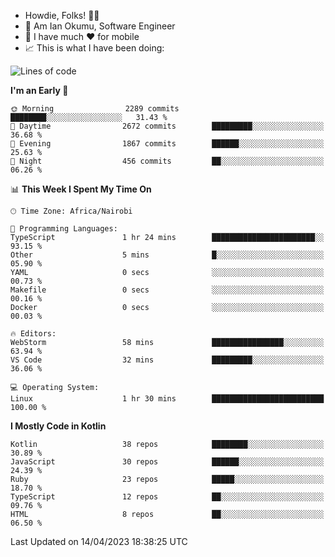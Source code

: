 
* Howdie, Folks! 👋🤓
* 🤪 Am Ian Okumu, Software Engineer
* 📱 I have much ❤️ for mobile
* 📈 This is what I have been doing:
  
<!-- <a href="https://otsembo.github.io/OtsemboPortfolio/" style="margin-right:.5%; margin-top=.5%;">
  <img align="center" src="https://github-readme-stats.vercel.app/api/top-langs/?username=otsembo&layout=compact" />
</a> -->

<!--START_SECTION:waka-->
![Lines of code](https://img.shields.io/badge/From%20Hello%20World%20I%27ve%20Written-5.9%20million%20lines%20of%20code-blue)

**I'm an Early 🐤** 

```text
🌞 Morning                2289 commits        ████████░░░░░░░░░░░░░░░░░   31.43 % 
🌆 Daytime                2672 commits        █████████░░░░░░░░░░░░░░░░   36.68 % 
🌃 Evening                1867 commits        ██████░░░░░░░░░░░░░░░░░░░   25.63 % 
🌙 Night                  456 commits         ██░░░░░░░░░░░░░░░░░░░░░░░   06.26 % 
```


📊 **This Week I Spent My Time On** 

```text
🕑︎ Time Zone: Africa/Nairobi

💬 Programming Languages: 
TypeScript               1 hr 24 mins        ███████████████████████░░   93.15 % 
Other                    5 mins              █░░░░░░░░░░░░░░░░░░░░░░░░   05.90 % 
YAML                     0 secs              ░░░░░░░░░░░░░░░░░░░░░░░░░   00.73 % 
Makefile                 0 secs              ░░░░░░░░░░░░░░░░░░░░░░░░░   00.16 % 
Docker                   0 secs              ░░░░░░░░░░░░░░░░░░░░░░░░░   00.03 % 

🔥 Editors: 
WebStorm                 58 mins             ████████████████░░░░░░░░░   63.94 % 
VS Code                  32 mins             █████████░░░░░░░░░░░░░░░░   36.06 % 

💻 Operating System: 
Linux                    1 hr 30 mins        █████████████████████████   100.00 % 
```

**I Mostly Code in Kotlin** 

```text
Kotlin                   38 repos            ████████░░░░░░░░░░░░░░░░░   30.89 % 
JavaScript               30 repos            ██████░░░░░░░░░░░░░░░░░░░   24.39 % 
Ruby                     23 repos            █████░░░░░░░░░░░░░░░░░░░░   18.70 % 
TypeScript               12 repos            ██░░░░░░░░░░░░░░░░░░░░░░░   09.76 % 
HTML                     8 repos             ██░░░░░░░░░░░░░░░░░░░░░░░   06.50 % 
```




 Last Updated on 14/04/2023 18:38:25 UTC
<!--END_SECTION:waka-->

<br />
<br />
<br />
<br />
<br />
  
  </div>
<!---
otsembo/otsembo is a ✨ special ✨ repository because its `README.md` (this file) appears on your GitHub profile.
You can click the Preview link to take a look at your changes.
--->
